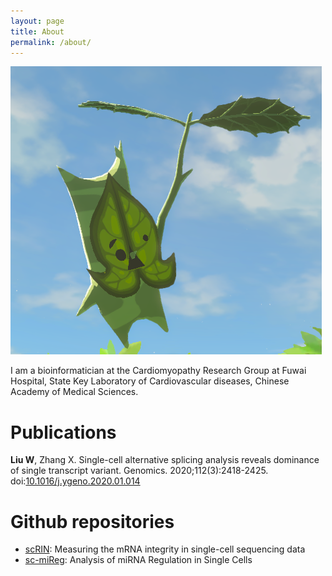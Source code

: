 ```yaml
---
layout: page
title: About
permalink: /about/
---
```


![photo][PHOTO]

I am a bioinformatician at the Cardiomyopathy Research Group at Fuwai Hospital, State Key Laboratory of Cardiovascular diseases, Chinese Academy of Medical Sciences.

# Publications
**Liu W**, Zhang X. Single-cell alternative splicing analysis reveals dominance of single transcript variant. Genomics. 2020;112(3):2418-2425. doi:[10.1016/j.ygeno.2020.01.014](https://doi.org/10.1016/j.ygeno.2020.01.014)

# Github repositories
* [scRIN][SCRIN]: Measuring the mRNA integrity in single-cell sequencing data
* [sc-miReg][SC-MIREG]: Analysis of miRNA Regulation in Single Cells

[PHOTO]: /img/photo.png
[SCRIN]: https://github.com/liuwd15/scRIN
[SC-MIREG]: https://github.com/liuwd15/sc-mireg/